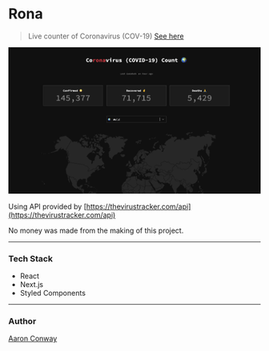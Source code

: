 # Rona

> Live counter of Coronavirus (COV-19) [See here](https://rona.live)

![Rona.live Thumbnail](/public/img/thumbnail.png)

Using API provided by [https://thevirustracker.com/api](https://thevirustracker.com/api)

No money was made from the making of this project.

---

### **Tech Stack**

-   React
-   Next.js
-   Styled Components

---

### **Author**

[Aaron Conway](https://aaronconway.co.uk)
